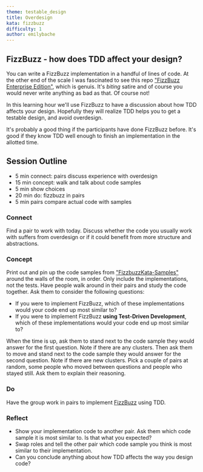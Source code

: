 ```yaml
---
theme: testable_design
title: Overdesign
kata: fizzbuzz
difficulty: 1
author: emilybache
---
```


FizzBuzz - how does TDD affect your design?
---------------------------------------------------

You can write a FizzBuzz implementation in a handful of lines of code. At the other end of the scale I was fascinated to see this repo ["FizzBuzz Enterprise Edition"](https://github.com/EnterpriseQualityCoding/FizzBuzzEnterpriseEdition), which is genuis. It's _biting_ satire and of course you would never write anything as bad as that. Of course not! 

In this learning hour we'll use FizzBuzz to have a discussion about how TDD affects your design. Hopefully they will realize TDD helps you to get a testable design, and avoid overdesign. 

It's probably a good thing if the participants have done FizzBuzz before. It's good if they know TDD well enough to finish an implementation in the allotted time.

## Session Outline

* 5 min connect: pairs discuss experience with overdesign  
* 15 min concept: walk and talk about code samples 
* 5 min show choices  
* 20 min do: fizzbuzz in pairs 
* 5 min pairs compare actual code with samples

### Connect
Find a pair to work with today. Discuss whether the code you usually work with suffers from overdesign or if it could benefit from more structure and abstractions.

### Concept
Print out and pin up the code samples from ["FizzbuzzKata-Samples"](https://github.com/emilybache/FizzBuzzKata-Samples) around the walls of the room, in order. Only include the implementations, not the tests. Have people walk around in their pairs and study the code together. Ask them to consider the following questions:

- If you were to implement FizzBuzz, which of these implementations would your code end up most similar to?
- If you were to implement FizzBuzz **using Test-Driven Development**, which of these implementations would your code end up most similar to?

When the time is up, ask them to stand next to the code sample they would answer for the first question. Note if there are any clusters. Then ask them to move and stand next to the code sample they would answer for the second question. Note if there are new clusters. Pick a couple of pairs at random, some people who moved between questions and people who stayed still. Ask them to explain their reasoning.

### Do
Have the group work in pairs to implement [FizzBuzz](/kata_descriptions/fizzbuzz.html) using TDD.

### Reflect
- Show your implementation code to another pair. Ask them which code sample it is most similar to. Is that what you expected?
- Swap roles and tell the other pair which code sample you think is most similar to their implementation.
- Can you conclude anything about how TDD affects the way you design code?


